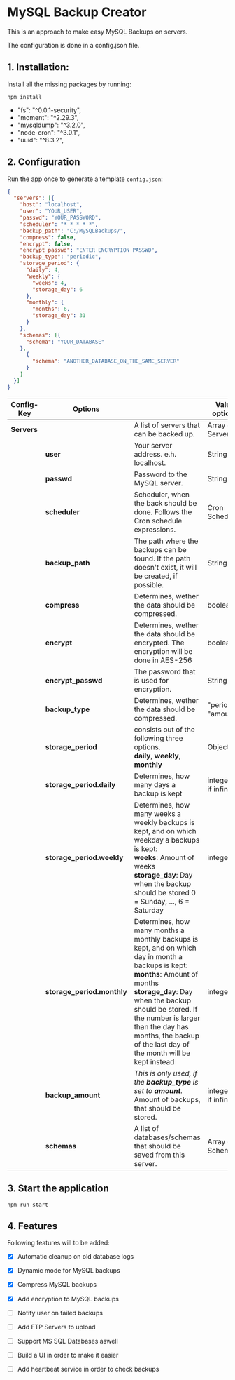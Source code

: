 # MySQL Backup Creator

This is an approach to make easy MySQL Backups on servers.

The configuration is done in a config.json file. 


## 1. Installation:

Install all the missing packages by running:

``
npm install
``

- "fs": "^0.0.1-security",
- "moment": "^2.29.3",
- "mysqldump": "^3.2.0",
- "node-cron": "^3.0.1",
- "uuid": "^8.3.2",

## 2. Configuration

Run the app once to generate a template `config.json`:

````json
{
  "servers": [{
    "host": "localhost",
    "user": "YOUR_USER",
    "passwd": "YOUR_PASSWORD",
    "scheduler": "* * * * *",
    "backup_path": "C:/MySQLBackups/",
    "compress": false,
    "encrypt": false,
    "encrypt_passwd": "ENTER ENCRYPTION PASSWD",
    "backup_type": "periodic",
    "storage_period": {
      "daily": 4,
      "weekly": {
        "weeks": 4,
        "storage_day": 6
      },
      "monthly": {
        "months": 6,
        "storage_day": 31
      }
    },
    "schemas": [{
      "schema": "YOUR_DATABASE"
    },
      {
        "schema": "ANOTHER_DATABASE_ON_THE_SAME_SERVER"
      }
    ]
  }]
}
````
| Config-Key  | Options                    |                                                                                                                                                                                                                                                                                                               | Value options          |
|-------------|----------------------------|---------------------------------------------------------------------------------------------------------------------------------------------------------------------------------------------------------------------------------------------------------------------------------------------------------------|------------------------|
| **Servers** |                            | A list of servers that can be backed up.                                                                                                                                                                                                                                                                      | Array of Servers       |
|             | **user**                   | Your server address. e.h. localhost.                                                                                                                                                                                                                                                                          | String                 |
|             | **passwd**                 | Password to the MySQL server.                                                                                                                                                                                                                                                                                 | String                 |
|             | **scheduler**              | Scheduler, when the back should be done. Follows the Cron schedule expressions.                                                                                                                                                                                                                               | Cron Schedule          |
|             | **backup_path**            | The path where the backups can be found. If the path doesn't exist, it will be created, if possible.                                                                                                                                                                                                          | String                 |
|             | **compress**               | Determines, wether the data should be compressed.                                                                                                                                                                                                                                                             | boolean                |
|             | **encrypt**                | Determines, wether the data should be encrypted. The encryption will be done in AES-256                                                                                                                                                                                                                       | boolean                |
|             | **encrypt_passwd**         | The password that is used for encryption.                                                                                                                                                                                                                                                                     | String                 |
|             | **backup_type**            | Determines, wether the data should be compressed.                                                                                                                                                                                                                                                             | "periodic", "amount"   |
|             | **storage_period**         | consists out of the following three options. <br/>**daily**, **weekly**, **monthly**                                                                                                                                                                                                                          | Object                 |
|             | **storage_period.daily**   | Determines, how many days a backup is kept                                                                                                                                                                                                                                                                    | integer, 0 if infinite |
|             | **storage_period.weekly**  | Determines, how many weeks a weekly backups is kept, and on which weekday a backups is kept:<br/>**weeks**: Amount of weeks<br/>**storage_day**: Day when the backup should be stored 0 = Sunday, ...,  6 = Saturday                                                                                          | integers               |
|             | **storage_period.monthly** | Determines, how many months a monthly backups is kept, and on which day in month a backups is kept:<br/>**months**: Amount of months<br/>**storage_day**: Day when the backup should be stored. If the number is larger than the day has months, the backup of the last day of the month will be kept instead | integers          |
|             | **backup_amount**          | *This is only used, if the **backup_type** is set to **amount**.*<br/>Amount of backups, that should be stored.                                                                                                                                                                                               | integer, 0 if infinite |
|             | **schemas**                | A list of databases/schemas that should be saved from this server.                                                                                                                                                                                                                                            | Array of Schemas       |


## 3. Start the application

```
npm run start
```

## 4. Features
Following features will to be added:
- [x] Automatic cleanup on old database logs
- [x] Dynamic mode for MySQL backups
- [x] Compress MySQL backups
- [x] Add encryption to MySQL backups
- [ ] Notify user on failed backups
- [ ] Add FTP Servers to upload
- [ ] Support MS SQL Databases aswell
- [ ] Build a UI in order to make it easier
- [ ] Add heartbeat service in order to check backups

